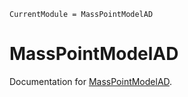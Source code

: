```@meta
CurrentModule = MassPointModelAD
```

# MassPointModelAD

Documentation for [MassPointModelAD](https://github.com/thealanjason/MassPointModelAD.jl).
